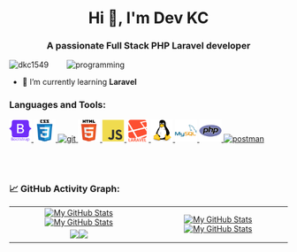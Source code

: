 <h1 align="center">Hi 👋, I'm Dev KC</h1>
<h3 align="center">A passionate Full Stack PHP Laravel developer</h3>
<img align="right" alt="programming" width="400" src="https://images.squarespace-cdn.com/content/v1/5769fc401b631bab1addb2ab/1541580611624-TE64QGKRJG8SWAIUS7NS/ke17ZwdGBToddI8pDm48kPoswlzjSVMM-SxOp7CV59BZw-zPPgdn4jUwVcJE1ZvWQUxwkmyExglNqGp0IvTJZamWLI2zvYWH8K3-s_4yszcp2ryTI0HqTOaaUohrI8PI6FXy8c9PWtBlqAVlUS5izpdcIXDZqDYvprRqZ29Pw0o/coding-freak.gif">

<p align="left"> <img src="https://komarev.com/ghpvc/?username=dkc1549&label=Profile%20views&color=0e75b6&style=flat" alt="dkc1549" /> </p>

- 🌱 I’m currently learning **Laravel**

<h3 align="left">Languages and Tools:</h3>
<p align="left"> <a href="https://getbootstrap.com" target="_blank" rel="noreferrer"> <img src="https://raw.githubusercontent.com/devicons/devicon/master/icons/bootstrap/bootstrap-plain-wordmark.svg" alt="bootstrap" width="40" height="40"/> </a> <a href="https://www.w3schools.com/css/" target="_blank" rel="noreferrer"> <img src="https://raw.githubusercontent.com/devicons/devicon/master/icons/css3/css3-original-wordmark.svg" alt="css3" width="40" height="40"/> </a> <a href="https://git-scm.com/" target="_blank" rel="noreferrer"> <img src="https://www.vectorlogo.zone/logos/git-scm/git-scm-icon.svg" alt="git" width="40" height="40"/> </a> <a href="https://www.w3.org/html/" target="_blank" rel="noreferrer"> <img src="https://raw.githubusercontent.com/devicons/devicon/master/icons/html5/html5-original-wordmark.svg" alt="html5" width="40" height="40"/> </a> <a href="https://developer.mozilla.org/en-US/docs/Web/JavaScript" target="_blank" rel="noreferrer"> <img src="https://raw.githubusercontent.com/devicons/devicon/master/icons/javascript/javascript-original.svg" alt="javascript" width="40" height="40"/> </a> <a href="https://laravel.com/" target="_blank" rel="noreferrer"> <img src="https://raw.githubusercontent.com/devicons/devicon/master/icons/laravel/laravel-plain-wordmark.svg" alt="laravel" width="40" height="40"/> </a> <a href="https://www.linux.org/" target="_blank" rel="noreferrer"> <img src="https://raw.githubusercontent.com/devicons/devicon/master/icons/linux/linux-original.svg" alt="linux" width="40" height="40"/> </a> <a href="https://www.mysql.com/" target="_blank" rel="noreferrer"> <img src="https://raw.githubusercontent.com/devicons/devicon/master/icons/mysql/mysql-original-wordmark.svg" alt="mysql" width="40" height="40"/> </a> <a href="https://www.php.net" target="_blank" rel="noreferrer"> <img src="https://raw.githubusercontent.com/devicons/devicon/master/icons/php/php-original.svg" alt="php" width="40" height="40"/> </a> <a href="https://postman.com" target="_blank" rel="noreferrer"> <img src="https://www.vectorlogo.zone/logos/getpostman/getpostman-icon.svg" alt="postman" width="40" height="40"/> </a> </p>

</br></br>
### 📈 GitHub Activity Graph:
<table>
    <tr>
        <td align="center"><a href="https://github.com/dkc1549#gh-light-mode-only"><img src="https://github-readme-stats.vercel.app/api?username=dkc1549&show_icons=true" alt="My GitHub Stats"/></a><a href="https://github.com/dkc1549#gh-dark-mode-only"><img src="https://github-readme-stats.vercel.app/api?username=dkc1549&show_icons=true&theme=tokyonight" alt="My GitHub Stats"/></a></td>
        <td rowspan="2" align="center"><a href="https://github.com/dkc1549#gh-light-mode-only"><img src="https://github-readme-stats.vercel.app/api/top-langs/?username=dkc1549&theme=default&langs_count=8#gh-light-mode-only" alt="My GitHub Stats"/></a><a href="https://github.com/dkc1549#gh-dark-mode-only"><img src="https://github-readme-stats.vercel.app/api/top-langs/?username=dkc1549&theme=tokyonight&langs_count=8#gh-dark-mode-only" alt="My GitHub Stats"/></a></td>
    </tr>
    <tr>
        <td align="center"><a href="https://github.com/dkc1549#gh-light-mode-only"><img src="https://github-readme-streak-stats.herokuapp.com/?user=dkc1549&theme=default"/></a><a href="https://github.com/dkc1549#gh-dark-mode-only"><img src="https://github-readme-streak-stats.herokuapp.com/?user=dkc1549&theme=tokyonight"/></a></td>
    </tr>
    
</table>
